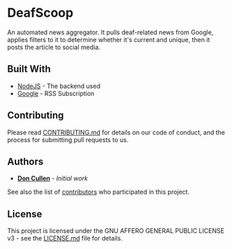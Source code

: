 # DeafScoop

An automated news aggregator.  It pulls deaf-related news from Google, applies filters to it to determine whether it's current and unique, then it posts the article to social media. 


## Built With

* [NodeJS](https://nodejs.org/en/docs/) - The backend used
* [Google](https://support.google.com/news/answer/59255?hl=en) - RSS Subscription


## Contributing

Please read [CONTRIBUTING.md](CONTRIBUTING) for details on our code of conduct, and the process for submitting pull requests to us.

## Authors

* **[Don Cullen](https://github.com/doncullen)** - *Initial work*

See also the list of [contributors](https://github.com/doncullen/deafscoop/contributors) who participated in this project.

## License

This project is licensed under the GNU AFFERO GENERAL PUBLIC LICENSE v3 - see the [LICENSE.md](LICENSE) file for details.